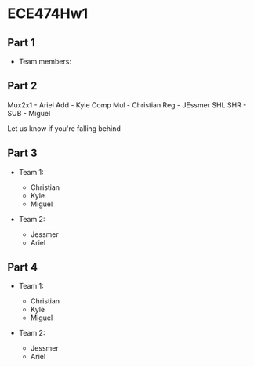 # ECE474Hw1
## Part 1
- Team members:

## Part 2
Mux2x1 - Ariel
Add -  Kyle
Comp
Mul - Christian
Reg - JEssmer
SHL
SHR - 
SUB - Miguel

Let us know if you're falling behind

## Part 3
- Team 1:
  - Christian
  - Kyle
  - Miguel

- Team 2:
  - Jessmer
  - Ariel

## Part 4
- Team 1:
  - Christian
  - Kyle
  - Miguel

- Team 2:
  - Jessmer
  - Ariel
